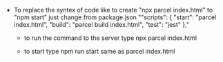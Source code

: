- To replace the syntex of code like to create "npx parcel index.html" to "npm start" just change from package.json ""scripts": {
    "start": "parcel index.html",
    "build": "parcel build index.html",
    "test": "jest"
  },"


  - to run the command to the server type npx parcel index.html

  - to start type npm run start same as parcel index.html